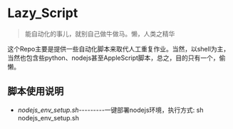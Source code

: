 # Lazy_Script
> 能自动化的事儿，就别自己做牛做马。懒，人类之精华  

这个Repo主要是提供一些自动化脚本来取代人工重复作业。当然，以shell为主，当然也包含些python、nodejs甚至AppleScript脚本，总之，目的只有一个，偷懒。

## 脚本使用说明
* *nodejs_env_setup.sh*---------一键部署nodejs环境，执行方式: sh nodejs_env_setup.sh
